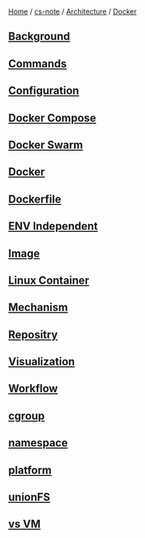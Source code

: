 [Home](https://mengxianbin.github.io) /
[cs-note](https://mengxianbin.github.io/cs-note/content) /
[Architecture](https://mengxianbin.github.io/cs-note/content/Architecture) /
[Docker](https://mengxianbin.github.io/cs-note/content/Architecture/Docker)

## [Background](https://mengxianbin.github.io/cs-note/content/Architecture/Docker/Background)

## [Commands](https://mengxianbin.github.io/cs-note/content/Architecture/Docker/Commands/)

## [Configuration](https://mengxianbin.github.io/cs-note/content/Architecture/Docker/Configuration/)

## [Docker Compose](https://mengxianbin.github.io/cs-note/content/Architecture/Docker/Docker%20Compose)

## [Docker Swarm](https://mengxianbin.github.io/cs-note/content/Architecture/Docker/Docker%20Swarm)

## [Docker](https://mengxianbin.github.io/cs-note/content/Architecture/Docker/Docker)

## [Dockerfile](https://mengxianbin.github.io/cs-note/content/Architecture/Docker/Dockerfile/)

## [ENV Independent](https://mengxianbin.github.io/cs-note/content/Architecture/Docker/ENV%20Independent)

## [Image](https://mengxianbin.github.io/cs-note/content/Architecture/Docker/Image)

## [Linux Container](https://mengxianbin.github.io/cs-note/content/Architecture/Docker/Linux%20Container)

## [Mechanism](https://mengxianbin.github.io/cs-note/content/Architecture/Docker/Mechanism)

## [Repositry](https://mengxianbin.github.io/cs-note/content/Architecture/Docker/Repositry)

## [Visualization](https://mengxianbin.github.io/cs-note/content/Architecture/Docker/Visualization)

## [Workflow](https://mengxianbin.github.io/cs-note/content/Architecture/Docker/Workflow)

## [cgroup](https://mengxianbin.github.io/cs-note/content/Architecture/Docker/cgroup)

## [namespace](https://mengxianbin.github.io/cs-note/content/Architecture/Docker/namespace)

## [platform](https://mengxianbin.github.io/cs-note/content/Architecture/Docker/platform)

## [unionFS](https://mengxianbin.github.io/cs-note/content/Architecture/Docker/unionFS)

## [vs VM](https://mengxianbin.github.io/cs-note/content/Architecture/Docker/vs%20VM)
